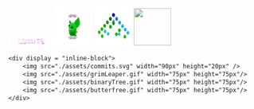 <div>
    <div display = "inline-block">
        <img src= "./assets/commits.svg" width="90px" height="20px" />
        <img src= "./assets/grimLeaper.gif" width="75px" height="75px"/>
        <img src= "./assets/binaryTree.gif" width="75px" height="75px"/>
        <img src= "./assets/butterfree.gif" width="75px" height="75px"/>
    </div>
    
    <div display = "inline-block">
        <img src="./assets/commits.svg" width="90px" height="20px" />
        <img src="./assets/grimLeaper.gif" width="75px" height="75px"/>
        <img src="./assets/binaryTree.gif" width="75px" height="75px"/>
        <img src="./assets/butterfree.gif" width="75px" height="75px"/>
    </div>
</div>
